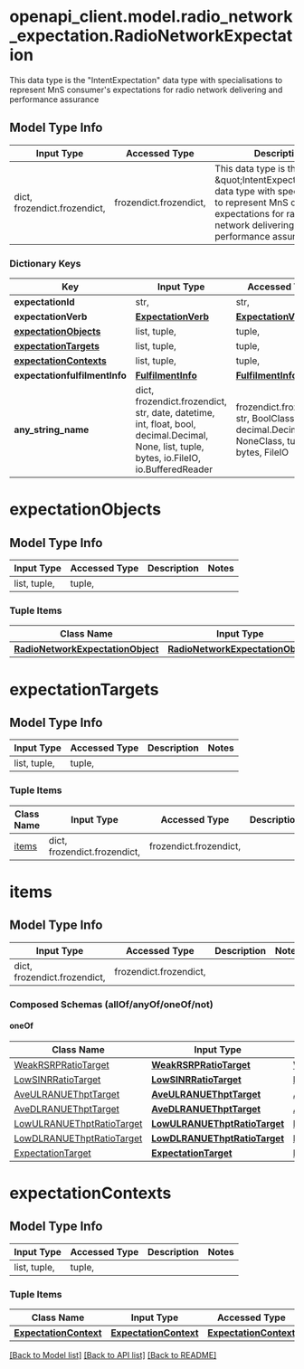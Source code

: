 # openapi_client.model.radio_network_expectation.RadioNetworkExpectation

This data type is the \"IntentExpectation\" data type with specialisations to represent MnS consumer's expectations for radio network  delivering and performance assurance    

## Model Type Info
Input Type | Accessed Type | Description | Notes
------------ | ------------- | ------------- | -------------
dict, frozendict.frozendict,  | frozendict.frozendict,  | This data type is the \&quot;IntentExpectation\&quot; data type with specialisations to represent MnS consumer&#x27;s expectations for radio network  delivering and performance assurance     | 

### Dictionary Keys
Key | Input Type | Accessed Type | Description | Notes
------------ | ------------- | ------------- | ------------- | -------------
**expectationId** | str,  | str,  |  | [optional] 
**expectationVerb** | [**ExpectationVerb**](ExpectationVerb.md) | [**ExpectationVerb**](ExpectationVerb.md) |  | [optional] 
**[expectationObjects](#expectationObjects)** | list, tuple,  | tuple,  |  | [optional] 
**[expectationTargets](#expectationTargets)** | list, tuple,  | tuple,  |  | [optional] 
**[expectationContexts](#expectationContexts)** | list, tuple,  | tuple,  |  | [optional] 
**expectationfulfilmentInfo** | [**FulfilmentInfo**](FulfilmentInfo.md) | [**FulfilmentInfo**](FulfilmentInfo.md) |  | [optional] 
**any_string_name** | dict, frozendict.frozendict, str, date, datetime, int, float, bool, decimal.Decimal, None, list, tuple, bytes, io.FileIO, io.BufferedReader | frozendict.frozendict, str, BoolClass, decimal.Decimal, NoneClass, tuple, bytes, FileIO | any string name can be used but the value must be the correct type | [optional]

# expectationObjects

## Model Type Info
Input Type | Accessed Type | Description | Notes
------------ | ------------- | ------------- | -------------
list, tuple,  | tuple,  |  | 

### Tuple Items
Class Name | Input Type | Accessed Type | Description | Notes
------------- | ------------- | ------------- | ------------- | -------------
[**RadioNetworkExpectationObject**](RadioNetworkExpectationObject.md) | [**RadioNetworkExpectationObject**](RadioNetworkExpectationObject.md) | [**RadioNetworkExpectationObject**](RadioNetworkExpectationObject.md) |  | 

# expectationTargets

## Model Type Info
Input Type | Accessed Type | Description | Notes
------------ | ------------- | ------------- | -------------
list, tuple,  | tuple,  |  | 

### Tuple Items
Class Name | Input Type | Accessed Type | Description | Notes
------------- | ------------- | ------------- | ------------- | -------------
[items](#items) | dict, frozendict.frozendict,  | frozendict.frozendict,  |  | 

# items

## Model Type Info
Input Type | Accessed Type | Description | Notes
------------ | ------------- | ------------- | -------------
dict, frozendict.frozendict,  | frozendict.frozendict,  |  | 

### Composed Schemas (allOf/anyOf/oneOf/not)
#### oneOf
Class Name | Input Type | Accessed Type | Description | Notes
------------- | ------------- | ------------- | ------------- | -------------
[WeakRSRPRatioTarget](WeakRSRPRatioTarget.md) | [**WeakRSRPRatioTarget**](WeakRSRPRatioTarget.md) | [**WeakRSRPRatioTarget**](WeakRSRPRatioTarget.md) |  | 
[LowSINRRatioTarget](LowSINRRatioTarget.md) | [**LowSINRRatioTarget**](LowSINRRatioTarget.md) | [**LowSINRRatioTarget**](LowSINRRatioTarget.md) |  | 
[AveULRANUEThptTarget](AveULRANUEThptTarget.md) | [**AveULRANUEThptTarget**](AveULRANUEThptTarget.md) | [**AveULRANUEThptTarget**](AveULRANUEThptTarget.md) |  | 
[AveDLRANUEThptTarget](AveDLRANUEThptTarget.md) | [**AveDLRANUEThptTarget**](AveDLRANUEThptTarget.md) | [**AveDLRANUEThptTarget**](AveDLRANUEThptTarget.md) |  | 
[LowULRANUEThptRatioTarget](LowULRANUEThptRatioTarget.md) | [**LowULRANUEThptRatioTarget**](LowULRANUEThptRatioTarget.md) | [**LowULRANUEThptRatioTarget**](LowULRANUEThptRatioTarget.md) |  | 
[LowDLRANUEThptRatioTarget](LowDLRANUEThptRatioTarget.md) | [**LowDLRANUEThptRatioTarget**](LowDLRANUEThptRatioTarget.md) | [**LowDLRANUEThptRatioTarget**](LowDLRANUEThptRatioTarget.md) |  | 
[ExpectationTarget](ExpectationTarget.md) | [**ExpectationTarget**](ExpectationTarget.md) | [**ExpectationTarget**](ExpectationTarget.md) |  | 

# expectationContexts

## Model Type Info
Input Type | Accessed Type | Description | Notes
------------ | ------------- | ------------- | -------------
list, tuple,  | tuple,  |  | 

### Tuple Items
Class Name | Input Type | Accessed Type | Description | Notes
------------- | ------------- | ------------- | ------------- | -------------
[**ExpectationContext**](ExpectationContext.md) | [**ExpectationContext**](ExpectationContext.md) | [**ExpectationContext**](ExpectationContext.md) |  | 

[[Back to Model list]](../../README.md#documentation-for-models) [[Back to API list]](../../README.md#documentation-for-api-endpoints) [[Back to README]](../../README.md)

